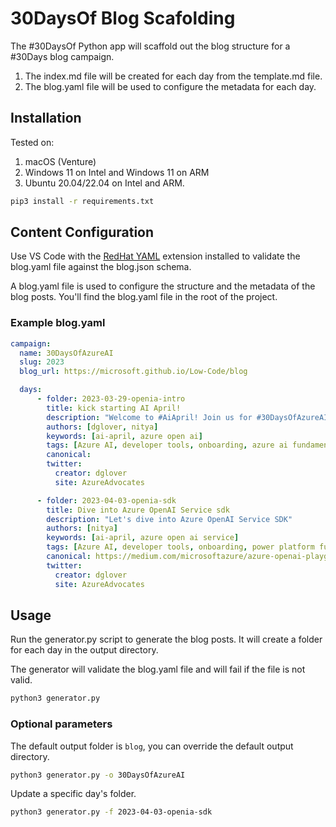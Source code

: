 # 30DaysOf Blog Scafolding

The #30DaysOf Python app will scaffold out the blog structure for a #30Days blog campaign.

1. The index.md file will be created for each day from the template.md file.
1. The blog.yaml file will be used to configure the metadata for each day.

## Installation

Tested on:

1. macOS (Venture)
1. Windows 11 on Intel and Windows 11 on ARM
1. Ubuntu 20.04/22.04 on Intel and ARM.

```bash
pip3 install -r requirements.txt
```

## Content Configuration

Use VS Code with the [RedHat YAML](https://marketplace.visualstudio.com/items?itemName=redhat.vscode-yaml) extension installed to validate the blog.yaml file against the blog.json schema.

A blog.yaml file is used to configure the structure and the metadata of the blog posts. You'll find the blog.yaml file in the root of the project.

### Example blog.yaml

```yaml
campaign:
  name: 30DaysOfAzureAI
  slug: 2023
  blog_url: https://microsoft.github.io/Low-Code/blog

  days:
      - folder: 2023-03-29-openia-intro
        title: kick starting AI April!
        description: "Welcome to #AiApril! Join us for #30DaysOfAzureAI learning, skilling and discussions at https://aka.ms/ai-april"
        authors: [dglover, nitya]
        keywords: [ai-april, azure open ai]
        tags: [Azure AI, developer tools, onboarding, azure ai fundamentals, 30DaysOfAzureAI, recap]
        canonical:
        twitter:
          creator: dglover
          site: AzureAdvocates

      - folder: 2023-04-03-openia-sdk
        title: Dive into Azure OpenAI Service sdk
        description: "Let's dive into Azure OpenAI Service SDK"
        authors: [nitya]
        keywords: [ai-april, azure open ai service]
        tags: [Azure AI, developer tools, onboarding, power platform fundamentals, 30DaysOfLowCode, recap]
        canonical: https://medium.com/microsoftazure/azure-openai-playground-279f1f3da562
        twitter:
          creator: dglover
          site: AzureAdvocates
```

## Usage

Run the generator.py script to generate the blog posts. It will create a folder for each day in the output directory.

The generator will validate the blog.yaml file and will fail if the file is not valid.

```bash
python3 generator.py 
```

### Optional parameters

The default output folder is `blog`, you can override the default output directory.

```bash
python3 generator.py -o 30DaysOfAzureAI
```

Update a specific day's folder.

```bash
python3 generator.py -f 2023-04-03-openia-sdk
```

